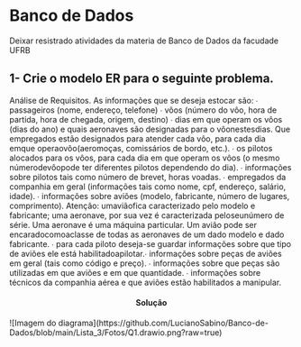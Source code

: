 # Banco de Dados
 Deixar resistrado atividades da materia de Banco de Dados da facudade UFRB


## 1- Crie o modelo ER para o seguinte problema.
Análise de Requisitos. As informações que se deseja estocar são: 
∙ passageiros (nome, endereço, telefone) 
∙ vôos (número do vôo, hora de partida, hora de chegada, origem, destino) 
∙ dias em que operam os vôos (dias do ano) e quais aeronaves são designadas para o vôonestesdias. Que empregados estão designados para atender cada vôo, para cada dia emque operaovôo(aeromoças, comissários de bordo, etc.). 
∙ os pilotos alocados para os vôos, para cada dia em que operam os vôos (o mesmo númerodevôopode ter diferentes pilotos dependendo do dia). 
∙ informações sobre pilotos tais como número de brevet, horas voadas. 
∙ empregados da companhia em geral (informações tais como nome, cpf, endereço, salário, idade). ∙ informações sobre aviões (modelo, fabricante, número de lugares, comprimento). Atenção: umaviãofica caracterizado pelo modelo e fabricante; uma aeronave, por sua vez é caracterizada peloseunúmero de série. Uma aeronave é uma máquina particular. Um avião pode ser encaradocomoaclasse de todas as aeronaves de um dado modelo e dado fabricante. 
∙ para cada piloto deseja-se guardar informações sobre que tipo de aviões ele está habilitadoapilotar.∙ informações sobre peças de aviões em geral (tais como código e preço). 
∙ informações sobre que peças são utilizadas em que aviões e em que quantidade. ∙ informações sobre técnicos da companhia aérea e que aviões estão habilitados a manipular. 

<h4 align="center" color="red"> Solução </h4>
![Imagem do diagrama](https://github.com/LucianoSabino/Banco-de-Dados/blob/main/Lista_3/Fotos/Q1.drawio.png?raw=true)